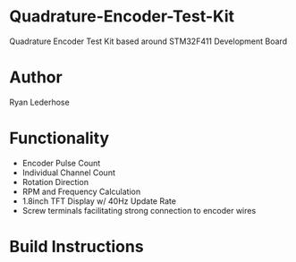 # Quadrature-Encoder-Test-Kit
Quadrature Encoder Test Kit based around STM32F411 Development Board

# Author
Ryan Lederhose

# Functionality
* Encoder Pulse Count
* Individual Channel Count
* Rotation Direction
* RPM and Frequency Calculation
* 1.8inch TFT Display w/ 40Hz Update Rate
* Screw terminals facilitating strong connection to encoder wires

# Build Instructions
